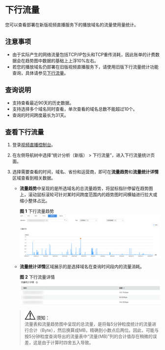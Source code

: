 # 下行流量<a name="live_01_0063"></a>

您可以查看部署在新版视频直播服务下的播放域名的流量使用量统计。

## 注意事项<a name="section17843112918119"></a>

-   由于实际产生的网络流量包括TCP/IP包头和TCP重传消耗，因此账单的计费数据会在趋势图中数据的基础上上浮10%左右。
-   若您的播放域名仍部署在旧版视频直播服务下，请使用旧版下行流量统计功能查询，具体请参见[下行流量](下行流量.md)。

## 查询说明<a name="section27988827"></a>

-   支持查看最近90天的历史数据。
-   支持选择多个域名同时查看，单次查看的域名总数不能超过10个。
-   查询的时间跨度最长为31天。

## 查看下行流量<a name="section176328125914"></a>

1.  登录[视频直播控制台](https://console.huaweicloud.com/live)。
2.  在左侧导航树中选择“统计分析（新版） \> 下行流量”，进入下行流量统计页面。
3.  选择需要查看的时间，域名、省份和运营商，即可在**流量趋势**和**流量统计详情**区域查看到相关数据。

    -   **流量趋势**中呈现的是所选域名的总流量趋势，将鼠标指针停留在趋势图上，滚动鼠标滚轮可针对某时间跨度范围内的趋势图时间横轴进行拉大或缩小整体占比。

        **图 1**  下行流量趋势<a name="fig1729211117393"></a>  
        ![](figures/下行流量趋势-6.png "下行流量趋势-6")

    -   **流量统计详情**区域展示的是选择域名在查询时间段内的流量消耗。

        **图 2**  下行流量详情<a name="fig14292191113918"></a>  
        ![](figures/下行流量详情-7.png "下行流量详情-7")

    >![](public_sys-resources/icon-notice.gif) **须知：**   
    >流量表和流量趋势图中呈现的总流量，是将每5分钟粒度统计的流量进行合计（Byte），然后换算成MB，精确到小数点后两位。因此，可能与按5分钟粒度查询导出的流量表中“流量\(MB\)”列的合计值存在稍微的误差，这是由于计算时四舍五入导致。  


